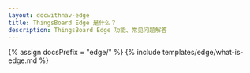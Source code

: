 ```yaml
---
layout: docwithnav-edge
title: ThingsBoard Edge 是什么？
description: ThingsBoard Edge 功能、常见问题解答
---
```


{% assign docsPrefix = "edge/" %}
{% include templates/edge/what-is-edge.md %}